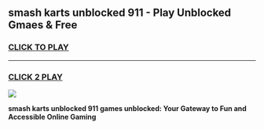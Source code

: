 
## smash karts unblocked 911 - Play Unblocked Gmaes & Free
<h3>
<a href="https://news.freeplayer.one?title=smash_karts_unblocked_911&ref=23F">CLICK TO PLAY</a></h3>
<hr>

<h3>
<a href="https://news.freeplayer.one?title=smash_karts_unblocked_911&ref=23F">CLICK 2 PLAY</a>
  
</h3>

<a href="https://news.freeplayer.one?title=smash_karts_unblocked_911&ref=23F/"><img src="https://clearcache.store/games.png"></a>


**smash karts unblocked 911 games unblocked: Your Gateway to Fun and Accessible Online Gaming**

